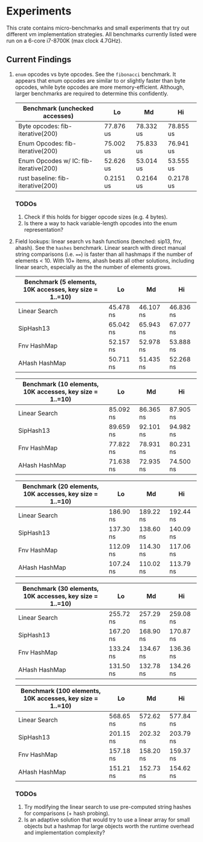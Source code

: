 # Experiments
This crate contains micro-benchmarks and small experiments that try out different vm implementation strategies.
All benchmarks currently listed were run on a 6-core i7-8700K (max clock 4.7GHz).

## Current Findings
1. `enum` opcodes vs byte opcodes. See the `fibonacci` benchmark.
    It appears that enum opcodes are similar to or slightly faster than byte opcodes, while byte opcodes are more memory-efficient. Although, larger benchmarks are required to determine this confidently.

    | Benchmark (unchecked accesses)         | Lo        | Md        | Hi        |
    |----------------------------------------|-----------|-----------|-----------|
    | Byte opcodes: fib-iterative(200)       | 77.876 us | 78.332 us | 78.855 us |
    | Enum Opcodes: fib-iterative(200)       | 75.002 us | 75.833 us | 76.941 us |
    | Enum Opcodes w/ IC: fib-iterative(200) | 52.626 us | 53.014 us | 53.555 us |
    | rust baseline: fib-iterative(200)      | 0.2151 us | 0.2164 us | 0.2178 us |

    ### TODOs
    1. Check if this holds for bigger opcode sizes (e.g. 4 bytes).
    2. Is there a way to hack variable-length opcodes into the enum representation?

2. Field lookups: linear search vs hash functions (benched: sip13, fnv, ahash). See the `hashes` benchmark.
    Linear search with direct manual string comparisons (i.e. `==`) is faster than all hashmaps if the number of elements < 10. With 10+ items, ahash beats
    all other solutions, including linear search, especially as the the number of elements grows.

    | Benchmark (5 elements, 10K accesses, key size = 1..=10) | Lo        | Md        | Hi        |
    |---------------------------------------------------------|-----------|-----------|-----------|
    | Linear Search                                           | 45.478 ns | 46.107 ns | 46.836 ns |
    | SipHash13                                               | 65.042 ns | 65.943 ns | 67.077 ns |
    | Fnv HashMap                                             | 52.157 ns | 52.978 ns | 53.888 ns |
    | AHash HashMap                                           | 50.711 ns | 51.435 ns | 52.268 ns |

    | Benchmark (10 elements, 10K accesses, key size = 1..=10) | Lo        | Md        | Hi        |
    |----------------------------------------------------------|-----------|-----------|-----------|
    | Linear Search                                            | 85.092 ns | 86.365 ns | 87.905 ns |
    | SipHash13                                                | 89.659 ns | 92.101 ns | 94.982 ns |
    | Fnv HashMap                                              | 77.822 ns | 78.931 ns | 80.231 ns |
    | AHash HashMap                                            | 71.638 ns | 72.935 ns | 74.500 ns |

    | Benchmark (20 elements, 10K accesses, key size = 1..=10) | Lo        | Md        | Hi        |
    |----------------------------------------------------------|-----------|-----------|-----------|
    | Linear Search                                            | 186.90 ns | 189.22 ns | 192.44 ns |
    | SipHash13                                                | 137.30 ns | 138.60 ns | 140.09 ns |
    | Fnv HashMap                                              | 112.09 ns | 114.30 ns | 117.06 ns |
    | AHash HashMap                                            | 107.24 ns | 110.02 ns | 113.79 ns |

    | Benchmark (30 elements, 10K accesses, key size = 1..=10) | Lo        | Md        | Hi        |
    |----------------------------------------------------------|-----------|-----------|-----------|
    | Linear Search                                            | 255.72 ns | 257.29 ns | 259.08 ns |
    | SipHash13                                                | 167.20 ns | 168.90 ns | 170.87 ns |
    | Fnv HashMap                                              | 133.24 ns | 134.67 ns | 136.36 ns |
    | AHash HashMap                                            | 131.50 ns | 132.78 ns | 134.26 ns |

    | Benchmark (100 elements, 10K accesses, key size = 1..=10) | Lo        | Md        | Hi        |
    |-----------------------------------------------------------|-----------|-----------|-----------|
    | Linear Search                                             | 568.65 ns | 572.62 ns | 577.84 ns |
    | SipHash13                                                 | 201.15 ns | 202.32 ns | 203.79 ns |
    | Fnv HashMap                                               | 157.18 ns | 158.20 ns | 159.37 ns |
    | AHash HashMap                                             | 151.21 ns | 152.73 ns | 154.62 ns |

    ### TODOs
    1. Try modifying the linear search to use pre-computed string hashes for comparisons (+ hash probing).
    2. Is an adaptive solution that would try to use a linear array for small objects but a hashmap for large objects worth the runtime overhead and implementation complexity?
